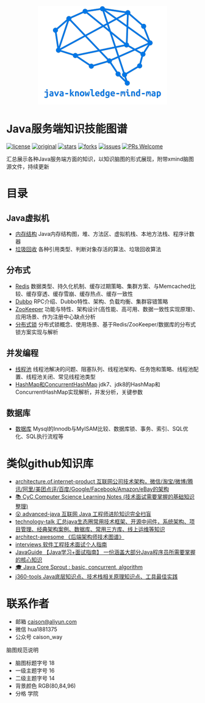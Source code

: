 
<div align="center">
    <img src="/logo/logo.png" >
</div> 

# Java服务端知识技能图谱

[![license](https://img.shields.io/badge/license-Attribution--NonCommercial%204.0%20-brightgreen.svg)](https://github.com/caison/java-knowledge-mind-map/blob/master/LICENSE)
[![original](https://img.shields.io/badge/original-陈彩华-orange.svg)](https://github.com/caison/java-knowledge-mind-map)
[![stars](https://img.shields.io/github/stars/caison/java-knowledge-mind-map.svg)](https://github.com/caison/java-knowledge-mind-map/stargazers)
[![forks](https://img.shields.io/github/forks/caison/java-knowledge-mind-map.svg)](https://github.com/caison/java-knowledge-mind-map/network/members)
[![issues](https://img.shields.io/github/issues/caison/java-knowledge-mind-map.svg)](https://github.com/caison/java-knowledge-mind-map/issues)
[![PRs Welcome](https://img.shields.io/badge/PRs-Welcome-brightgreen.svg)](http://makeapullrequest.com)


汇总展示各种Java服务端方面的知识，以知识脑图的形式展现，附带xmind脑图源文件，持续更新


# 目录
## Java虚拟机
* [内存结构](/Java虚拟机/内存结构/)
Java内存结构图，堆、方法区、虚拟机栈、本地方法栈、程序计数器
* [垃圾回收](/Java虚拟机/垃圾回收/)
各种引用类型、判断对象存活的算法、垃圾回收算法
## 分布式
* [Redis](/分布式/Redis/)
数据类型、持久化机制、缓存过期策略、集群方案、与Memcached比较、缓存穿透、缓存雪崩、缓存热点、缓存一致性
* [Dubbo](/分布式/Dubbo/)
RPC介绍、Dubbo特性、架构、负载均衡、集群容错策略
* [ZooKeeper](/分布式/ZooKeeper/)
功能与特性、架构设计(高性能、高可用、数据一致性实现原理)、应用场景、作为注册中心缺点分析
* [分布式锁](/分布式/分布式锁/)
分布式锁概念、使用场景、基于Redis/ZooKeeper/数据库的分布式锁方案实现与解析
## 并发编程
* [线程池](/并发编程/线程池/)
线程池解决的问题、阻塞队列、线程池架构、任务饱和策略、线程池配置、线程池关闭、常见线程池类型
* [HashMap和ConcurrentHashMap](/并发编程/HashMap和ConcurrentHashMap /)
jdk7、jdk8的HashMap和ConcurrentHashMap实现解析，并发分析，关键参数
## 数据库
* [数据库](/数据库)
Mysql的Innodb与MyISAM比较、数据库锁、事务、索引、SQL优化、SQL执行流程等

# 类似github知识库
* [architecture.of.internet-product 互联网公司技术架构，微信/淘宝/微博/腾讯/阿里/美团点评/百度/Google/Facebook/Amazon/eBay的架构](https://github.com/davideuler/architecture.of.internet-product)
* [📚 CyC Computer Science Learning Notes  (技术面试需要掌握的基础知识整理)](https://github.com/CyC2018/CS-Notes)
* [😮 advanced-java 互联网 Java 工程师进阶知识完全扫盲](https://github.com/doocs/advanced-java)
* [technology-talk 汇总java生态圈常用技术框架、开源中间件，系统架构、项目管理、经典架构案例、数据库、常用三方库、线上运维等知识](https://github.com/aalansehaiyang/technology-talk)
* [architect-awesome 《后端架构师技术图谱》](https://github.com/xingshaocheng/architect-awesome)
* [interviews 软件工程技术面试个人指南](https://github.com/kdn251/interviews/blob/master/README-zh-cn.md)
* [JavaGuide 【Java学习+面试指南】 一份涵盖大部分Java程序员所需要掌握的核心知识](https://github.com/Snailclimb/JavaGuide)
* [🎓 Java Core Sprout : basic, concurrent, algorithm](https://github.com/crossoverJie/JCSprout)
* [j360-tools Java底层知识点、技术栈相关原理知识点、工具最佳实践](https://github.com/xuminwlt/j360-tools)

# 联系作者
* 邮箱 caison@aliyun.com
* 微信 hua1881375
* 公众号 caison_way

脑图规范说明
* 脑图标题字号 18
* 一级主题字号 16
* 二级主题字号 14
* 背景颜色 RGB(80,84,96)
* 分格 学院


